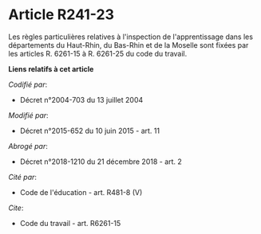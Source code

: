 # Article R241-23

Les règles particulières relatives à l'inspection de l'apprentissage dans les départements du Haut-Rhin, du Bas-Rhin et de la
Moselle sont fixées par les articles R. 6261-15 à R. 6261-25 du code du travail.

**Liens relatifs à cet article**

_Codifié par_:

  - Décret n°2004-703 du 13 juillet 2004

_Modifié par_:

  - Décret n°2015-652 du 10 juin 2015 - art. 11

_Abrogé par_:

  - Décret n°2018-1210 du 21 décembre 2018 - art. 2

_Cité par_:

  - Code de l'éducation - art. R481-8 (V)

_Cite_:

  - Code du travail - art. R6261-15
